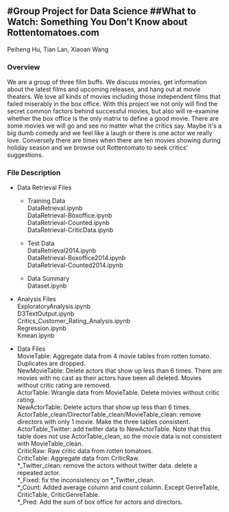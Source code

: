 
#Group Project for Data Science 
##What to Watch: Something You Don’t Know about Rottentomatoes.com
-----------------

Peiheng Hu, Tian Lan, Xiaoan Wang

### Overview

We are a group of three film buffs. We discuss movies, get information about the latest films and upcoming releases, and hang out at movie theaters. We love all kinds of movies including those independent films that failed miserably in the box office. With this project we not only will find the secret common factors behind successful movies, but also will re-examine whether the box office is the only matrix to define a good movie. There are some movies we will go and see no matter what the critics say. Maybe it's a big dumb comedy and we feel like a laugh or there is one actor we really love. Conversely there are times when there are ten movies showing during holiday season and we browse out Rottentomato to seek critics’ suggestions.

### File Description

- Data Retrieval Files

  - Training Data  
    DataRetrieval.ipynb  
    DataRetrieval-Boxoffice.ipynb  
    DataRetrieval-Counted.ipynb  
    DataRetrieval-CriticData.ipynb

  - Test Data  
    DataRetrieval2014.ipynb  
    DataRetrieval-Boxoffice2014.ipynb  
    DataRetrieval-Counted2014.ipynb  

  - Data Summary  
    Dataset.ipynb

- Analysis Files  
  ExploratoryAnalysis.ipynb  
  D3TextOutput.ipynb  
  Critics_Customer_Rating_Analysis.ipynb  
  Regression.ipynb  
  Kmean.ipynb  

- Data Files  
  MovieTable: Aggregate data from 4 movie tables from rotten tomato. Duplicates are dropped.  
  NewMovieTable: Delete actors that show up less than 6 times. There are movies with no cast as their actors have been all deleted. Movies without critic rating are removed.  
  ActorTable: Wrangle data from MovieTable. Delete movies without critic rating.  
  NewActorTable: Delete actors that show up less than 6 times.  
  ActorTable_clean/DirectorTable_clean/MovieTable_clean: remove directors with only 1 movie. Make the three tables consistent.  
  ActorTable_Twitter: add twitter data to NewActorTable. Note that this table does not use ActorTable_clean, so the movie data is not consistent with MovieTable_clean.  
  CriticRaw: Raw critic data from rotten tomatoes.  
  CriticTable: Aggregate data from CriticRaw.  
  *_Twitter_clean: remove the actors without twitter data. delete a repeated actor.  
  *_Fixed: fix the inconsistency on *_Twitter_clean.  
  *_Count: Added average column and count column. Except GenreTable, CriticTable, CriticGenreTable.   
  *_Pred: Add the sum of box office for actors and directors.  

